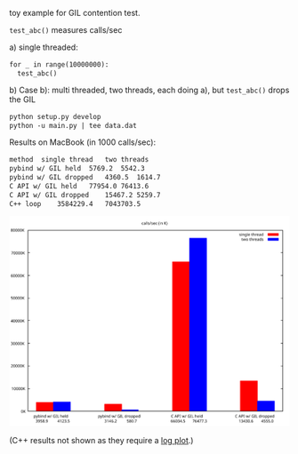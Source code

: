 toy example for GIL contention test.

`test_abc()` measures calls/sec

a) single threaded:
```
for _ in range(10000000):
  test_abc()
```

b) Case b): multi threaded, two threads, each doing a), but
 `test_abc()` drops the GIL

```
python setup.py develop
python -u main.py | tee data.dat
```

Results on MacBook (in 1000 calls/sec):

```
method	single thread	two threads
pybind w/ GIL held	5769.2	5542.3
pybind w/ GIL dropped	4360.5	1614.7
C API w/ GIL held	77954.0	76413.6
C API w/ GIL dropped	15467.2	5259.7
C++ loop	3584229.4	7043703.5
```

![Plot](plot.svg)

(C++ results not shown as they require a [log plot](plot-log.svg).)
